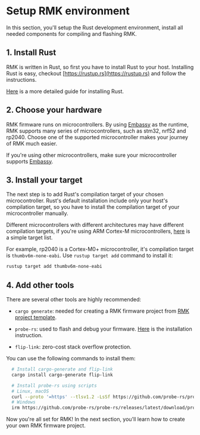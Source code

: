 # Setup RMK environment

In this section, you'll setup the Rust development environment, install all needed components for compiling and flashing RMK.

## 1. Install Rust

RMK is written in Rust, so first you have to install Rust to your host. Installing Rust is easy, checkout [https://rustup.rs](https://rustup.rs) and follow the instructions.

[Here](https://doc.rust-lang.org/book/ch01-01-installation.html) is a more detailed guide for installing Rust.

## 2. Choose your hardware

RMK firmware runs on microcontrollers. By using [Embassy](https://github.com/embassy-rs/embassy) as the runtime, RMK supports many series of microcontrollers, such as stm32, nrf52 and rp2040. Choose one of the supported microcontroller makes your journey of RMK much easier. 

If you're using other microcontrollers, make sure your microcontroller supports [Embassy](https://github.com/embassy-rs/embassy).

## 3. Install your target

The next step is to add Rust's compilation target of your chosen microcontroller. Rust's default installation include only your host's compilation target, so you have to install the compilation target of your microcontroller manually.

Different microcontrollers with different architectures may have different compilation targets, if you're using ARM Cortex-M microcontrollers, [here](https://docs.rust-embedded.org/book/intro/install.html#rust-toolchain) is a simple target list.

For example, rp2040 is a Cortex-M0+ microcontroller, it's compilation target is `thumbv6m-none-eabi`. Use `rustup target add` command to install it:


```bash
rustup target add thumbv6m-none-eabi
```


## 4. Add other tools

There are several other tools are highly recommended:

- `cargo generate`: needed for creating a RMK firmware project from [RMK project template](https://github.com/HaoboGu/rmk-template).

- `probe-rs`: used to flash and debug your firmware. [Here](https://probe.rs/docs/getting-started/installation/) is the installation instruction.

- `flip-link`: zero-cost stack overflow protection.

You can use the following commands to install them:

```bash
  # Install cargo-generate and flip-link
  cargo install cargo-generate flip-link

  # Install probe-rs using scripts
  # Linux, macOS
  curl --proto '=https' --tlsv1.2 -LsSf https://github.com/probe-rs/probe-rs/releases/latest/download/probe-rs-tools-installer.sh | sh
  # Windows
  irm https://github.com/probe-rs/probe-rs/releases/latest/download/probe-rs-tools-installer.ps1 | iex
  ```

Now you're all set for RMK! In the next section, you'll learn how to create your own RMK firmware project. 